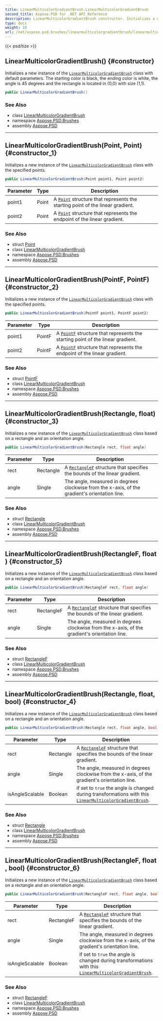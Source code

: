 ```yaml
---
title: LinearMulticolorGradientBrush.LinearMulticolorGradientBrush
second_title: Aspose.PSD for .NET API Reference
description: LinearMulticolorGradientBrush constructor. Initializes a new instance of the LinearMulticolorGradientBrush class with default parameters. The starting color is black the ending color is white the angle is 45 degrees and the rectangle is located in 00 with size 11
type: docs
weight: 10
url: /net/aspose.psd.brushes/linearmulticolorgradientbrush/linearmulticolorgradientbrush/
---
```

{{< psd/tize >}}
## LinearMulticolorGradientBrush() {#constructor}

Initializes a new instance of the [`LinearMulticolorGradientBrush`](../) class with default parameters. The starting color is black, the ending color is white, the angle is 45 degrees and the rectangle is located in (0,0) with size (1,1).

```csharp
public LinearMulticolorGradientBrush()
```

### See Also

* class [LinearMulticolorGradientBrush](../)
* namespace [Aspose.PSD.Brushes](../../linearmulticolorgradientbrush/)
* assembly [Aspose.PSD](../../../)

---

## LinearMulticolorGradientBrush(Point, Point) {#constructor_1}

Initializes a new instance of the [`LinearMulticolorGradientBrush`](../) class with the specified points.

```csharp
public LinearMulticolorGradientBrush(Point point1, Point point2)
```

| Parameter | Type | Description |
| --- | --- | --- |
| point1 | Point | A [`Point`](../../../aspose.psd/point/) structure that represents the starting point of the linear gradient. |
| point2 | Point | A [`Point`](../../../aspose.psd/point/) structure that represents the endpoint of the linear gradient. |

### See Also

* struct [Point](../../../aspose.psd/point/)
* class [LinearMulticolorGradientBrush](../)
* namespace [Aspose.PSD.Brushes](../../linearmulticolorgradientbrush/)
* assembly [Aspose.PSD](../../../)

---

## LinearMulticolorGradientBrush(PointF, PointF) {#constructor_2}

Initializes a new instance of the [`LinearMulticolorGradientBrush`](../) class with the specified points.

```csharp
public LinearMulticolorGradientBrush(PointF point1, PointF point2)
```

| Parameter | Type | Description |
| --- | --- | --- |
| point1 | PointF | A [`PointF`](../../../aspose.psd/pointf/) structure that represents the starting point of the linear gradient. |
| point2 | PointF | A [`PointF`](../../../aspose.psd/pointf/) structure that represents the endpoint of the linear gradient. |

### See Also

* struct [PointF](../../../aspose.psd/pointf/)
* class [LinearMulticolorGradientBrush](../)
* namespace [Aspose.PSD.Brushes](../../linearmulticolorgradientbrush/)
* assembly [Aspose.PSD](../../../)

---

## LinearMulticolorGradientBrush(Rectangle, float) {#constructor_3}

Initializes a new instance of the [`LinearMulticolorGradientBrush`](../) class based on a rectangle and an orientation angle.

```csharp
public LinearMulticolorGradientBrush(Rectangle rect, float angle)
```

| Parameter | Type | Description |
| --- | --- | --- |
| rect | Rectangle | A [`RectangleF`](../../../aspose.psd/rectanglef/) structure that specifies the bounds of the linear gradient. |
| angle | Single | The angle, measured in degrees clockwise from the x-axis, of the gradient's orientation line. |

### See Also

* struct [Rectangle](../../../aspose.psd/rectangle/)
* class [LinearMulticolorGradientBrush](../)
* namespace [Aspose.PSD.Brushes](../../linearmulticolorgradientbrush/)
* assembly [Aspose.PSD](../../../)

---

## LinearMulticolorGradientBrush(RectangleF, float) {#constructor_5}

Initializes a new instance of the [`LinearMulticolorGradientBrush`](../) class based on a rectangle and an orientation angle.

```csharp
public LinearMulticolorGradientBrush(RectangleF rect, float angle)
```

| Parameter | Type | Description |
| --- | --- | --- |
| rect | RectangleF | A [`RectangleF`](../../../aspose.psd/rectanglef/) structure that specifies the bounds of the linear gradient. |
| angle | Single | The angle, measured in degrees clockwise from the x-axis, of the gradient's orientation line. |

### See Also

* struct [RectangleF](../../../aspose.psd/rectanglef/)
* class [LinearMulticolorGradientBrush](../)
* namespace [Aspose.PSD.Brushes](../../linearmulticolorgradientbrush/)
* assembly [Aspose.PSD](../../../)

---

## LinearMulticolorGradientBrush(Rectangle, float, bool) {#constructor_4}

Initializes a new instance of the [`LinearMulticolorGradientBrush`](../) class based on a rectangle and an orientation angle.

```csharp
public LinearMulticolorGradientBrush(Rectangle rect, float angle, bool isAngleScalable)
```

| Parameter | Type | Description |
| --- | --- | --- |
| rect | Rectangle | A [`RectangleF`](../../../aspose.psd/rectanglef/) structure that specifies the bounds of the linear gradient. |
| angle | Single | The angle, measured in degrees clockwise from the x-axis, of the gradient's orientation line. |
| isAngleScalable | Boolean | if set to `true` the angle is changed during transformations with this [`LinearMulticolorGradientBrush`](../). |

### See Also

* struct [Rectangle](../../../aspose.psd/rectangle/)
* class [LinearMulticolorGradientBrush](../)
* namespace [Aspose.PSD.Brushes](../../linearmulticolorgradientbrush/)
* assembly [Aspose.PSD](../../../)

---

## LinearMulticolorGradientBrush(RectangleF, float, bool) {#constructor_6}

Initializes a new instance of the [`LinearMulticolorGradientBrush`](../) class based on a rectangle and an orientation angle.

```csharp
public LinearMulticolorGradientBrush(RectangleF rect, float angle, bool isAngleScalable)
```

| Parameter | Type | Description |
| --- | --- | --- |
| rect | RectangleF | A [`RectangleF`](../../../aspose.psd/rectanglef/) structure that specifies the bounds of the linear gradient. |
| angle | Single | The angle, measured in degrees clockwise from the x-axis, of the gradient's orientation line. |
| isAngleScalable | Boolean | if set to `true` the angle is changed during transformations with this [`LinearMulticolorGradientBrush`](../). |

### See Also

* struct [RectangleF](../../../aspose.psd/rectanglef/)
* class [LinearMulticolorGradientBrush](../)
* namespace [Aspose.PSD.Brushes](../../linearmulticolorgradientbrush/)
* assembly [Aspose.PSD](../../../)


